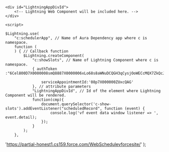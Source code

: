 <script src="https://partial-honest1.cs159.force.com/WebSchedulevforcesite/lightning/lightning.out.js"></script>
 
    <div id="LightningAppDivId">
        <!-- Lightning Web Component will be included here. -->
    </div>
    
    <script>
 
    $Lightning.use(
        "c:schedulerApp", // Name of Aura Dependency app where c is namespace.
        function (
        ) { // Callback function
            $Lightning.createComponent(
                "c:showSlots", // Name of Lightning Component where c is namespace.
                { authToken :"6Cel800D7X0000008smQ8887X0000006xLo68s8aWNuDCQGH3qCysjOoWECcMQX7ZkQcJXOvl4CoylSp8AlvqH9MQAz67Yk7fhAm76dkYPe",
                    
                    serviceAppointmentId:'08p7X000000ZUxcQAG'
                }, // attribute parameters
                "LightningAppDivId", // Id of the element where Lightning Component will be rendered.
                function(cmp){
                    document.querySelector('c-show-slots').addEventListener("scheduledRecord", function (event) {
                        console.log('vf event data window listener => ', event.detail);
                    });
                }
            );
        },
'https://partial-honest1.cs159.force.com/WebSchedulevforcesite/'
    );
    </script>  
